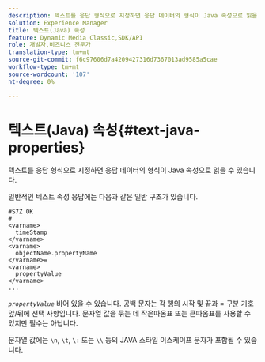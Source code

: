 ```yaml
---
description: 텍스트를 응답 형식으로 지정하면 응답 데이터의 형식이 Java 속성으로 읽을 수 있습니다.
solution: Experience Manager
title: 텍스트(Java) 속성
feature: Dynamic Media Classic,SDK/API
role: 개발자,비즈니스 전문가
translation-type: tm+mt
source-git-commit: f6c97606d7a4209427316d7367013ad9585a5cae
workflow-type: tm+mt
source-wordcount: '107'
ht-degree: 0%

---
```



# 텍스트(Java) 속성{#text-java-properties}

텍스트를 응답 형식으로 지정하면 응답 데이터의 형식이 Java 속성으로 읽을 수 있습니다.

일반적인 텍스트 속성 응답에는 다음과 같은 일반 구조가 있습니다.

```
#S7Z OK
#
<varname>
  timeStamp
</varname>
<varname>
  objectName.propertyName
</varname>=
<varname>
  propertyValue
</varname>
...
```

*`propertyValue`* 비어 있을 수 있습니다. 공백 문자는 각 행의 시작 및 끝과 = 구분 기호 앞/뒤에 선택 사항입니다. 문자열 값을 묶는 데 작은따옴표 또는 큰따옴표를 사용할 수 있지만 필수는 아닙니다.

문자열 값에는 `\n`, `\t`, `\:` 또는 `\\` 등의 JAVA 스타일 이스케이프 문자가 포함될 수 있습니다.

